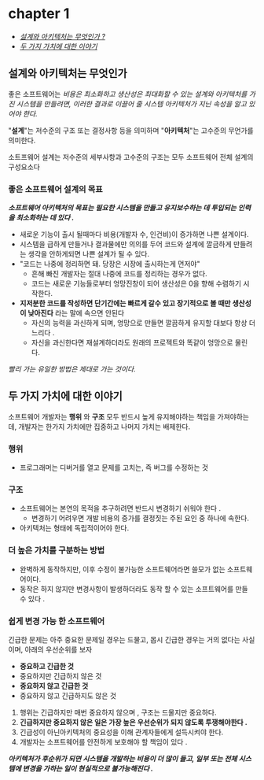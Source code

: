 
# chapter 1

- [_설계와 아키텍처는 무엇인가 ?_](#설계와-아키텍처는-무엇인가)
- [_두 가지 가치에 대한 이야기_](#두-가지-가치에-대한-이야기)




## 설계와 아키텍처는 무엇인가

좋은 소프트웨어는 _비용은 최소화하고 생산성은 최대화할 수 있는 설계와 아키텍처를 가진 시스템을 만들려면, 이러한 결과로 이끌어 줄 시스템 아키텍처가 지닌 속성을 알고 있어야 한다._

"**설계**"는 저수준의 구조 또는 결정사항 등을 의미하며 "**아키텍처**"는 고수준의 무언가를 의미한다. 

소트프웨어 설계는 저수준의 세부사항과 고수준의 구조는 모두 소프트웨어 전체 설계의 구성요소다 

### 좋은 소프트웨어 설계의 목표 
_**소프트웨어 아키텍처의 목표는 필요한 시스템을 만들고 유지보수하는 데 투입되는 인력을 최소화하는 데 있다 .**_
- 새로운 기능이 출시 될때마다 비용(개발자 수, 인건비)이 증가하면 나쁜 설계이다. 
- 시스템을 급하게 만들거나 결과물에만 의의를 두어 코드와 설계에 깔금하게 만들려는 생각을 안하게되면 나쁜 설계가 될 수 있다.
- "코드는 나중에 정리하면 돼. 당장은 시장에 출시하는게 먼저야"
  - 흔해 빠진 개발자는 절대 나중에 코드를 정리하는 경우가 없다. 
  - 코드는 새로운 기능들로부터 엉망진창이 되어 생산성은 0을 향해 수렴하기 시작한다.
- **지저분한 코드를 작성하면 단기간에는 빠르게 갈수 있고 장기적으로 볼 때만 생산성이 낮아진다** 라는 말에 속으면 안된다
  - 자신의 능력을 과신하게 되며, 엉망으로 만들면 깔끔하게 유지할 대보다 항상 더 느리다 .
  - 자신을 과신한다면 재설계하더라도 원래의 프로젝트와 똑같이 엉망으로 물린다.

_빨리 가는 유일한 방법은 제대로 가는 것이다._

## 두 가지 가치에 대한 이야기

소프트웨어 개발자는 **행위** 와 **구조** 모두 반드시 높게 유지해야하는 책임을 가져야하는데, 개발자는 한가지 가치에만 집중하고 나머지 가치는 배제한다. 


### 행위 
- 프로그래머는 디버거를 열고 문제를 고치는, 즉 버그를 수정하는 것

### 구조 
- 소프트웨어는 본연의 목적을 추구하려면 반드시 변경하기 쉬워야 한다 .
  - 변경하기 어려우면 개발 비용의 증가를 결정짓는 주된 요인 중 하나에 속한다. 
- 아키텍처는 형태에 독립적이어야 한다.

### 더 높은 가치를 구분하는 방법 
- 완벽하게 동작하지만, 이후 수정이 불가능한 소프트웨어라면 쓸모가 없는 소프트웨어이다.
- 동작은 하지 않지만 변경사항이 발생하더라도 동작 할 수 있는 소프트웨어를 만들 수 있다 .

### 쉽게 변경 가능 한 소프트웨어 
긴급한 문제는 아주 중요한 문제일 경우는 드물고, 몹시 긴급한 경우는 거의 없다는 사실이며, 아래의 우선순위를 보자 

- **중요하고 긴급한 것** 
- 중요하지만 긴급하지 않은 것 
- **중요하지 않고 긴급한 것**
- 중요하지 않고 긴급하지도 않은 것 


1. 행위는 긴급하지만 매번 중요하지 않으며 , 구조는 드물지만 중요하다. 
2. **긴급하지만 중요하지 않은 일은 가장 높은 우선순위가 되지 않도록 투쟁해야한다 .**
3. 긴급성이 아닌아키텍처의 중요성을 이해 관계자들에게 설득시켜야 한다.
4. 개발자는 소프트웨어를 안전하게 보호해야 할 책임이 있다 .



[//]: # ()
[//]: # (1. 소프트웨어의 첫 번째 가치인 행위는 긴급하지만 매번 높은 중요도를 가지는 것은 아니다.)

[//]: # (2. 소프트웨어의 두 번째 가치인 아키텍처는 중요하지만 즉각적인 긴급성을 필요로 하는 경우는 절대 없다 .)

_**아키텍처가 후순위가 되면 시스템을 개발하는 비용이 더 많이 들고, 일부 또는 전체 시스템에 변경을 가하는 일이 현실적으로 불가능해진다 .**_ 
